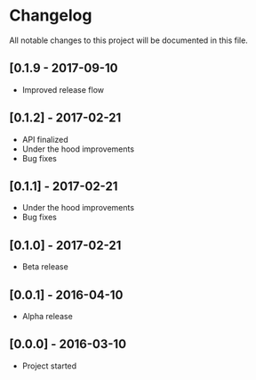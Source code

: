 # Changelog

All notable changes to this project will be documented in this file.

## [0.1.9 - 2017-09-10
- Improved release flow

## [0.1.2] - 2017-02-21
- API finalized
- Under the hood improvements
- Bug fixes

## [0.1.1] - 2017-02-21
- Under the hood improvements
- Bug fixes

## [0.1.0] - 2017-02-21
- Beta release

## [0.0.1] - 2016-04-10
- Alpha release

## [0.0.0] - 2016-03-10
- Project started
